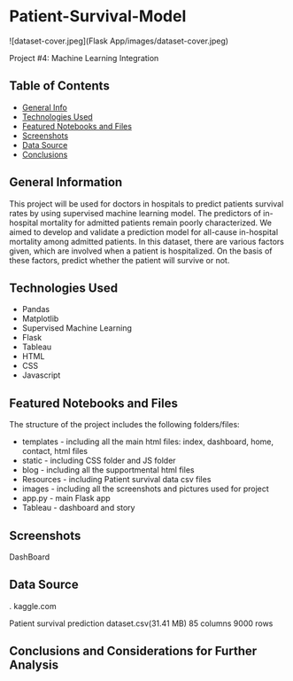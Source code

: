 # Patient-Survival-Model
![dataset-cover.jpeg](Flask App/images/dataset-cover.jpeg)


Project #4: Machine Learning Integration 

## Table of Contents
* [General Info](#general-information)
* [Technologies Used](#technologies-used)
* [Featured Notebooks and Files](#featured-notebooks-and-files)
* [Screenshots](#screenshots)
* [Data Source](#data-source)
* [Conclusions](#conclusions)


## General Information
This project will be used for doctors in hospitals to predict patients survival rates by using supervised machine learning model. 
The predictors of in-hospital mortality for admitted patients remain poorly characterized. We aimed to develop and validate a prediction model for all-cause in-hospital mortality among admitted patients.
In this dataset, there are various factors given, which are involved when a patient is hospitalized. On the basis of these factors, predict whether the patient will survive or not.


## Technologies Used
- Pandas
- Matplotlib
- Supervised Machine Learning
- Flask
- Tableau
- HTML
- CSS
- Javascript
 
 ## Featured Notebooks and Files


The structure of the project includes the following folders/files: 

* templates - including all the main html files: index, dashboard, home, contact, html files
* static - including CSS folder and JS folder 
* blog - including all the supportmental html files
* Resources - including Patient survival data csv files
* images - including all the screenshots and pictures used for project 
* app.py - main Flask app
* Tableau - dashboard and story

 
## Screenshots

DashBoard















## Data Source

. kaggle.com

Patient survival prediction dataset.csv(31.41 MB)
85 columns
9000 rows


## Conclusions and Considerations for Further Analysis

